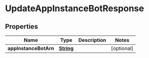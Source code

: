 

# UpdateAppInstanceBotResponse


## Properties

| Name | Type | Description | Notes |
|------------ | ------------- | ------------- | -------------|
|**appInstanceBotArn** | [**String**](String.md) |  |  [optional] |




